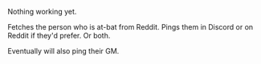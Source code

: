 Nothing working yet.

Fetches the person who is at-bat from Reddit.  Pings them in Discord or on Reddit if they'd prefer.  Or both. 

Eventually will also ping their GM.
